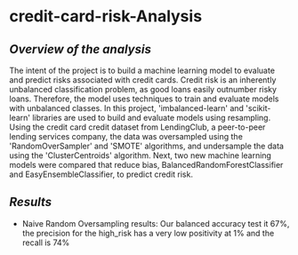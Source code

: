# credit-card-risk-Analysis

## *Overview of the analysis*
The intent of the project is to build a machine learning model to evaluate and predict risks associated with credit cards. Credit risk is an inherently unbalanced classification problem, as good loans easily outnumber risky loans. Therefore, the model uses techniques to train and evaluate models with unbalanced classes. In this project,  'imbalanced-learn' and 'scikit-learn' libraries are used to build and evaluate models using resampling.
Using the credit card credit dataset from LendingClub, a peer-to-peer lending services company, the data was oversampled using the 'RandomOverSampler' and 'SMOTE' algorithms, and undersample the data using the 'ClusterCentroids' algorithm. Next, two new machine learning models were compared that reduce bias, BalancedRandomForestClassifier and EasyEnsembleClassifier, to predict credit risk.

## *Results*
* Naive Random Oversampling results: Our balanced accuracy test it 67%, the precision for the high_risk has a very low positivity at 1% and the recall is 74%


